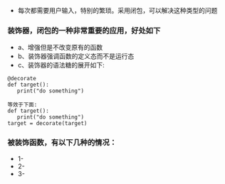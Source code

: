 * 每次都需要用户输入，特别的繁琐。采用闭包，可以解决这种类型的问题

### 装饰器，闭包的一种非常重要的应用，好处如下
* a、增强但是不改变原有的函数
* b、装饰器强调函数的定义态而不是运行态
* c、装饰器的语法糖的展开如下:
```
@decorate
def target():
   print("do something")

等效于下面:
def target():
   print("do something")
target = decorate(target)

```

### 被装饰函数，有以下几种的情况：
* 1-
* 2-
* 3- 



